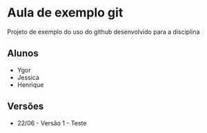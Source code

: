 # Aula de exemplo git

Projeto de exemplo do uso do github desenvolvido para a disciplina 


## Alunos 

* Ygor
* Jessica
* Henrique

## Versões

* 22/06 - Versão 1 - Teste